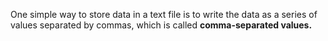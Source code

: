 One simple way to store data in a text file is to write the data as a series of values separated by commas, which is called <b>comma-separated values.</b>
